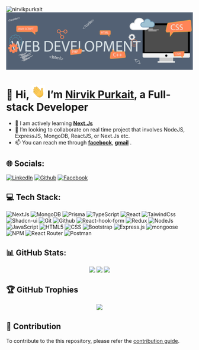 <img src="https://komarev.com/ghpvc/?username=nirvikpurkait&label=Profile%20views&color=0e75b6&style=flat" alt="nirvikpurkait" />

<img src='./assets/cover-photo.gif' />

# 📢 Hi, <img src='./assets//hi.gif' height='35' /> I’m [Nirvik Purkait](https://github.com/nirvikpurkait), a Full-stack Developer

<div>

-   👀 I am actively learning [**Next.Js**](https://nextjs.org/docs)
-   🎯 I’m looking to collaborate on real time project that involves NodeJS, ExpressJS, MongoDB, ReactJS, or Next.Js etc.
-   📫 You can reach me through [**facebook**](https://www.facebook.com/nirvikpurkait/), [**gmail**](mailto:nirvikpurkait@gmail.com) .

</div>

## 🌐 Socials:

[![LinkedIn](https://img.shields.io/badge/LinkedIn-%230077B5.svg?logo=linkedin&logoColor=white)](https://www.linkedin.com/in/nirvikpurkait/) [![Github](https://img.shields.io/badge/Github-%23000000.svg?logo=github&logoColor=white)](https://github.com/nirvikpurkait/) [![Facebook](https://img.shields.io/badge/Facebook-316FF6?logo=facebook&logoColor=white)](https://www.facebook.com/nirvikpurkait/)

## 💻 Tech Stack:

![NextJs](https://img.shields.io/badge/Next%2ejs-000000?style=for-the-badge&logo=nextdotjs&logoColor=white) ![MongoDB](https://img.shields.io/badge/MongoDB-%2347A248.svg?style=for-the-badge&logo=mongodb&logoColor=white) ![Prisma](https://img.shields.io/badge/Prisma-2D3748?style=for-the-badge&logo=prisma&logoColor=white) ![TypeScript](https://img.shields.io/badge/typescript-%233178C6.svg?style=for-the-badge&logo=typescript&logoColor=white) ![React](https://img.shields.io/badge/react-%2320232a.svg?style=for-the-badge&logo=react&logoColor=%2361DAFB) ![TaiwindCss](https://img.shields.io/badge/tailwindcss-%2336b6f2?style=for-the-badge&logo=tailwindcss&logoColor=white) ![Shadcn-ui](https://img.shields.io/badge/shadcn--ui-black?style=for-the-badge&logo=shadcnui&logoColor=white) ![Git](https://img.shields.io/badge/Git-F05032?style=for-the-badge&logo=git&logoColor=white) ![Github](https://img.shields.io/badge/github-181717?style=for-the-badge&logo=github&logoColor=white) ![React-hook-form](https://img.shields.io/badge/react--hook--form-EC5990?style=for-the-badge&logo=reacthookform&logoColor=white) ![Redux](https://img.shields.io/badge/redux-%23764ABC.svg?style=for-the-badge&logo=redux&logoColor=white) ![NodeJs](https://img.shields.io/badge/Node%2ejs-339933?style=for-the-badge&logo=nodedotjs&logoColor=white) ![JavaScript](https://img.shields.io/badge/javascript-%23323330.svg?style=for-the-badge&logo=javascript&logoColor=%23F0DB4F) ![HTML5](https://img.shields.io/badge/html-%23E34F26.svg?style=for-the-badge&logo=html5&logoColor=white) ![CSS](https://img.shields.io/badge/css-1572B6?style=for-the-badge&logo=css3&logoColor=white) ![Bootstrap](https://img.shields.io/badge/bootstrap-%237952B3.svg?style=for-the-badge&logo=bootstrap&logoColor=white) ![Express.js](https://img.shields.io/badge/express.js-%23000000.svg?style=for-the-badge&logo=express&logoColor=%23ffffff) ![mongoose](https://img.shields.io/badge/mongoose-880000?style=for-the-badge&logo=mongoose) ![NPM](https://img.shields.io/badge/NPM-%23CB3837.svg?style=for-the-badge&logo=npm&logoColor=white) ![React Router](https://img.shields.io/badge/React--Router-CA4245?style=for-the-badge&logo=react-router&logoColor=white) ![Postman](https://img.shields.io/badge/Postman-FF6C37?style=for-the-badge&logo=postman&logoColor=white)

## 📊 GitHub Stats:

<p align="center">
  <picture>
    <source media="(prefers-color-scheme: dark)" srcset="https://github-readme-stats.vercel.app/api/top-langs/?username=nirvikpurkait&theme=dark&hide_border=false&include_all_commits=false&count_private=false&layout=compact" >
    <img src="https://github-readme-stats.vercel.app/api/top-langs/?username=nirvikpurkait&theme=dark&hide_border=false&include_all_commits=false&count_private=false&layout=compact" height="170">
  </picture>

  <picture>
    <source media="(prefers-color-scheme: dark)" srcset="https://github-readme-stats.vercel.app/api?username=nirvikpurkait&theme=dark&hide_border=false&include_all_commits=false&count_private=false" >
    <img src="https://github-readme-stats.vercel.app/api?username=nirvikpurkait&theme=dark&hide_border=false&include_all_commits=false&count_private=false" height="170">
  </picture>

  <picture>
    <source media="(prefers-color-scheme: dark)" srcset="https://github-readme-streak-stats.herokuapp.com/?user=nirvikpurkait&theme=dark&hide_border=false" >
    <img src="https://github-readme-streak-stats.herokuapp.com/?user=nirvikpurkait&theme=dark&hide_border=false" height="170">
  </picture>

</p>

## 🏆 GitHub Trophies

<p align="center">
  <picture>
    <source media="(prefers-color-scheme: dark)" srcset="https://github-profile-trophy.vercel.app/?username=nirvikpurkait&theme=dracula&no-frame=false&no-bg=true&margin-w=4">
    <img src="https://github-profile-trophy.vercel.app/?username=nirvikpurkait&theme=dracula&no-frame=false&no-bg=true&margin-w=4" height="100">
  </picture>
</p>

## 🤝 Contribution

To contribute to the this repository, please refer the [contribution guide](./CONTRIBUTION.md).

<!-- BADGE-SOURCE = https://simpleicons.org/ -->

<!---
nirvikpurkait/nirvikpurkait is a ✨ special ✨ repository because its `README.md` (this file) appears on your GitHub profile.
You can click the Preview link to take a look at your changes.
--->
